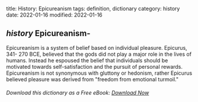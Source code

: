 title: History: Epicureanism
tags: definition, dictionary
category: history
date: 2022-01-16
modified: 2022-01-16

## _history_ Epicureanism-
Epicureanism is a system of belief based on
individual pleasure. Epicurus, 341-
270 BCE,
 believed that
the gods did not play a major role in the lives of humans. Instead he
espoused the belief that individuals should be motivated towards
self-satisfaction and the pursuit of personal rewards. Epicureanism
is not synonymous with gluttony or hedonism, rather Epicurus believed
pleasure was derived from "freedom from emotional turmoil."


###### Download *this* dictionary as a Free eBook: [Download Now]({static}static/SerfHistoryDictionary.pdf)


